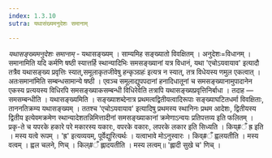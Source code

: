 ```yaml
---
index: 1.3.10
sutra: यथासंख्यमनुदेशः समानाम्

---
```

_यथासङ्ख्यमनुदेशः समानाम्_ - यथासङ्ख्यम् । साम्यमिह सङ्ख्यातो विवक्षितम् । अनुदेशः=विधानम् । समानामिति यदि कर्मणि षष्ठी स्यात्तर्हि स्थान्यादिभिः समसङ्ख्यानां यत्र विधानं, यथा 'एचोऽयवायाव' इत्यादौ तत्रैव यथासङ्ख्य प्रवृत्तिः स्यात्,समूलाकृतजीवेषु हन्कृञ्ग्रहः॑ इत्यत्र न स्यात्, तत्र विधेयस्य णमुल एकत्वात् । अतःसमाना॑मिति सम्बन्धसामान्ये षष्ठी । एवञ्च समूलाद्युपपदानां हनादिधातूनां च समसङ्ख्यानामुपादानेन एकस्य प्रत्ययस्य विधिरपि समसङ्ख्याकसम्बन्धी विधिरेवेति तत्रापि यथासङ्ख्यप्रवृत्तिनिर्बाधा । तदाह — समसम्बन्धीति । यथासङ्ख्यमिति । सङ्ख्याशब्देनात्र प्रथमत्वद्वितीयत्वादिरूपाः सङ्ख्याघटितधर्मा विवक्षिताः, ताननतिक्रम्य यथासङ्ख्यम् । ततश्च 'एचोऽयवायाव' इत्यादिषु प्रथमस्य स्थानिनः प्रथम आदेशः, द्वितीयस्य द्वितीय इत्येवमक्रमेण स्थान्यादेशतन्निमित्तादीनां समसङ्ख्याकानां क्रमेणाऽन्वयः प्रतिपत्तव्य इति फलितम् । प्रकृ-ते च यपरके हकारे परे मकारस्य यकारः, वपरके वकारः, लपरके लकार इति सिध्यति । किय्#ँ ह्र इति । मस्य यत्वे रूपम् । 'ह्र' इत्यव्ययम्, पूर्वेद्युरित्यर्थः । यत्वाभावे मोऽनुस्वारः । किव्#ँ ह्वलयतीति । मस्य वत्वम् । ह्वल चलने, णिच् । किल्#ँ ह्लादयतीति । मस्य लत्वम्॥ 'ह्लादी सुखे च' णिच् । 